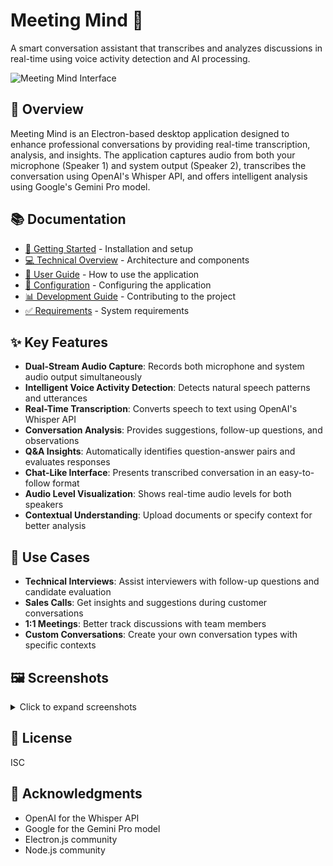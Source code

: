 # Meeting Mind 🧠

A smart conversation assistant that transcribes and analyzes discussions in real-time using voice activity detection and AI processing.

![Meeting Mind Interface](docs/screenshot.png)

## 🌟 Overview

Meeting Mind is an Electron-based desktop application designed to enhance professional conversations by providing real-time transcription, analysis, and insights. The application captures audio from both your microphone (Speaker 1) and system output (Speaker 2), transcribes the conversation using OpenAI's Whisper API, and offers intelligent analysis using Google's Gemini Pro model.

## 📚 Documentation

- [🚀 Getting Started](docs/getting-started.md) - Installation and setup
- [💻 Technical Overview](docs/technical-overview.md) - Architecture and components
- [📝 User Guide](docs/user-guide.md) - How to use the application
- [🔧 Configuration](docs/configuration.md) - Configuring the application
- [📊 Development Guide](docs/development.md) - Contributing to the project
- [✅ Requirements](docs/requirements.md) - System requirements

## ✨ Key Features

- **Dual-Stream Audio Capture**: Records both microphone and system audio output simultaneously
- **Intelligent Voice Activity Detection**: Detects natural speech patterns and utterances
- **Real-Time Transcription**: Converts speech to text using OpenAI's Whisper API
- **Conversation Analysis**: Provides suggestions, follow-up questions, and observations
- **Q&A Insights**: Automatically identifies question-answer pairs and evaluates responses
- **Chat-Like Interface**: Presents transcribed conversation in an easy-to-follow format
- **Audio Level Visualization**: Shows real-time audio levels for both speakers
- **Contextual Understanding**: Upload documents or specify context for better analysis

## 🧩 Use Cases

- **Technical Interviews**: Assist interviewers with follow-up questions and candidate evaluation
- **Sales Calls**: Get insights and suggestions during customer conversations
- **1:1 Meetings**: Better track discussions with team members
- **Custom Conversations**: Create your own conversation types with specific contexts

## 🖼️ Screenshots

<details>
<summary>Click to expand screenshots</summary>

### Main Interface
![Main Interface](docs/screenshot.png)

### Analysis Panel
![Analysis Panel](docs/analysis.png)

### Settings View
![Settings View](docs/settings.png)

</details>

## 📄 License

ISC

## 🙏 Acknowledgments

- OpenAI for the Whisper API
- Google for the Gemini Pro model
- Electron.js community
- Node.js community
